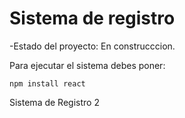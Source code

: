 <h1>Sistema de registro</h1>

-Estado del proyecto: En construcccion.


Para ejecutar el sistema debes poner:

```npm install react```

Sistema de Registro 2
